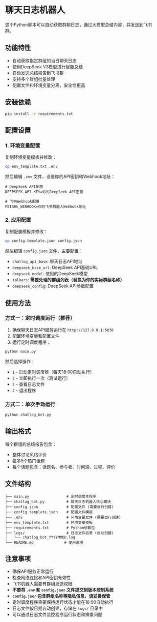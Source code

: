 # 聊天日志机器人

这个Python脚本可以自动获取群聊日志，通过大模型总结内容，并发送到飞书群。

## 功能特性

- 自动获取指定群组的当日聊天日志
- 使用DeepSeek V3模型进行智能总结
- 自动发送总结报告到飞书群
- 支持多个群组批量处理
- 配置文件和环境变量分离，安全性更高

## 安装依赖

```bash
pip install -r requirements.txt
```

## 配置设置

### 1. 环境变量配置

复制环境变量模板并修改：
```bash
cp env_template.txt .env
```

然后编辑 `.env` 文件，设置你的API密钥和Webhook地址：
```env
# DeepSeek API配置
DEEPSEEK_API_KEY=你的DeepSeek API密钥

# 飞书Webhook配置
FEISHU_WEBHOOK=你的飞书机器人Webhook地址
```

### 2. 应用配置

复制配置模板并修改：
```bash
cp config.template.json config.json
```

然后编辑 `config.json` 文件，主要配置：
- `chatlog_api_base`: 聊天日志API地址
- `deepseek_base_url`: DeepSeek API基础URL  
- `deepseek_model`: 使用的DeepSeek模型
- `talkers`: **需要处理的群组列表（替换为你的实际群组名称）**
- `deepseek_config`: DeepSeek API参数配置

## 使用方法

### 方式一：定时调度运行（推荐）

1. 确保聊天日志API服务运行在 `http://127.0.0.1:5030`
2. 配置环境变量和配置文件
3. 运行定时调度程序：

```bash
python main.py
```

然后选择操作：
- `1` - 启动定时调度器（每天18:00自动执行）
- `2` - 立即执行一次（测试运行）
- `3` - 查看日志文件
- `4` - 退出程序

### 方式二：单次手动运行

```bash
python chatlog_bot.py
```

## 输出格式

每个群组的总结报告包含：
- 整体讨论风格评价
- 最多5个热门话题
- 每个话题包含：话题名、参与者、时间段、过程、评价

## 文件结构

```
├── main.py                 # 定时调度主程序
├── chatlog_bot.py          # 聊天日志机器人核心模块
├── config.json             # 配置文件 (需要自行创建)
├── config.template.json    # 配置文件模板
├── .env                    # 环境变量文件 (需要自行创建)
├── env_template.txt        # 环境变量模板
├── requirements.txt        # Python依赖包
├── logs/                   # 日志文件目录 (自动创建)
│   └── chatlog_bot_YYYYMMDD.log
└── README.md              # 使用说明
```

## 注意事项

- 确保API服务正常运行
- 检查网络连接和API密钥有效性
- 飞书机器人需要有群组发送权限
- **不要将 `.env` 和 `config.json` 文件提交到版本控制系统**
- **`config.json` 包含群组名称等隐私信息，请妥善保管**
- 定时调度程序需要保持运行状态才能在18:00自动执行
- 日志文件按日期自动创建，存储在 `logs/` 目录中
- 可以通过日志文件监控程序运行状态和排查问题